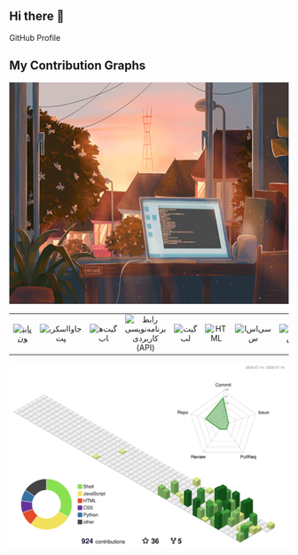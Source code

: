 ## Hi there 👋

<!--
**tinde29/tinde29** is a ✨ _special_ ✨ repository because its `README.md` (this file) appears on your GitHub profile.

Here are some ideas to get you started:

- 🔭 I’m currently working on ...
- 🌱 I’m currently learning ...
- 👯 I’m looking to collaborate on ...
- 🤔 I’m looking for help with ...
- 💬 Ask me about ...
- 📫 How to reach me: ...
- 😄 Pronouns: ...
- ⚡ Fun fact: ...
-->

GitHub Profile
## My Contribution Graphs

<div align="center">
  <img height="400" src="images/238355349-7d484dc9-68a9-4ee6-a767-aea59035c12d.gif" />
</div>

<table>
  <tr>
    <td align="center" width="96">
      <a href="#macropower-tech">
        <img src="https://techstack-generator.vercel.app/python-icon.svg" width="65" height="65" alt="پایتون" />
      </a>
    </td>
    <td align="center" width="96">
      <img src="https://techstack-generator.vercel.app/js-icon.svg" width="65" height="65" alt="جاوااسکریپت" />
    </td>
    <td align="center" width="96">
      <img src="https://techstack-generator.vercel.app/github-icon.svg" width="65" height="65" alt="گیت‌هاب" />
    </td>
    <td align="center" width="96">
      <img src="https://techstack-generator.vercel.app/restapi-icon.svg" width="65" height="65" alt="رابط برنامه‌نویسی کاربردی (API)" />
    </td>
    <td align="center" width="96">
      <img src="https://skillicons.dev/icons?i=gitlab" width="65" height="65" alt="گیت‌لب" />
    </td>
    <td align="center" width="96">
      <img src="https://skillicons.dev/icons?i=html" width="65" height="65" alt="HTML" />
    </td>
    <td align="center" width="96">
      <img src="https://skillicons.dev/icons?i=css" width="65" height="65" alt="سی‌اس‌اس" />
    </td>
    <td align="center" width="96">
      <img src="https://skillicons.dev/icons?i=linux" width="65" height="65" alt="لینوکس" />
    </td>
    <td align="center" width="96">
      <img src="https://skillicons.dev/icons?i=workers" width="65" height="65" alt="workers" />
    </td>
    <td align="center" width="96">
      <img src="https://skillicons.dev/icons?i=powershell" width="65" height="65" alt="powershell" />
    </td>
  </tr>
</table>


<div align="center">
  <picture>
    <source media="(prefers-color-scheme: dark)" srcset="profile-3d-contrib/dark-theme.svg">
    <source media="(prefers-color-scheme: light)" srcset="profile-3d-contrib/light-theme.svg">
    <img src="profile-3d-contrib/light-theme.svg" alt="3D Contribution Graph">
  </picture>
</div>
